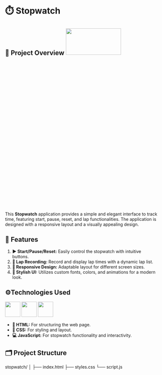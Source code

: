 # ⏱️ Stopwatch

## 🎯 Project Overview <img src="https://cdn.dribbble.com/users/937082/screenshots/4671768/clock.gif"  width="60%" height="15%" >

This **Stopwatch** application provides a simple and elegant interface to track time, featuring start, pause, reset, and lap functionalities. The application is designed with a responsive layout and a visually appealing design.

## 🌟 Features

1. **▶️ Start/Pause/Reset:** Easily control the stopwatch with intuitive buttons.
2. **📝 Lap Recording:** Record and display lap times with a dynamic lap list.
3. **📱 Responsive Design:** Adaptable layout for different screen sizes.
4. **🎨 Stylish UI:** Utilizes custom fonts, colors, and animations for a modern look.

## ⚙️Technologies Used
<img height="50" width="50" src="https://img.icons8.com/color/48/000000/html-5.png" /> <img height="50" width="50" src="https://img.icons8.com/color/48/000000/css3.png" /> <img height="50" width="50" src="https://img.icons8.com/color/48/000000/javascript.png"/>

- **📝 HTML:** For structuring the web page.
- **🎨 CSS:** For styling and layout.
- **💻 JavaScript:** For stopwatch functionality and interactivity.

## 🗂️ Project Structure

stopwatch/
│
├── index.html
├── styles.css
└── script.js


